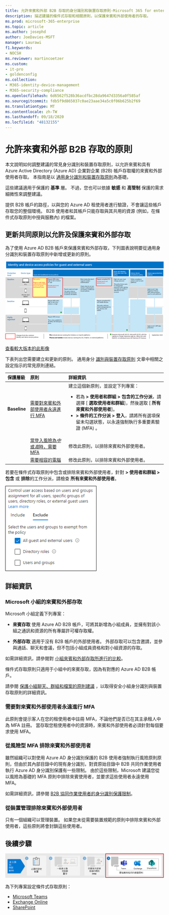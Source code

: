 ```yaml
---
title: 允許來賓和外部 B2B 存取的身分識別和裝置存取原則-Microsoft 365 for enterprise |Microsoft 檔
description: 描述建議的條件式存取和相關原則，以保護來賓和外部使用者的存取。
ms.prod: microsoft-365-enterprise
ms.topic: article
ms.author: josephd
author: JoeDavies-MSFT
manager: Laurawi
f1.keywords:
- NOCSH
ms.reviewer: martincoetzer
ms.custom:
- it-pro
- goldenconfig
ms.collection:
- M365-identity-device-management
- M365-security-compliance
ms.openlocfilehash: 6d6562f528b36acdfbc28da9647d3356a0f585af
ms.sourcegitcommit: fdb5f9d865037c0ae23aae34a5c0f06b625b2f69
ms.translationtype: MT
ms.contentlocale: zh-TW
ms.lasthandoff: 09/18/2020
ms.locfileid: "48132155"
---
```

# <a name="policies-for-allowing-guest-and-external-b2b-access"></a>允許來賓和外部 B2B 存取的原則

本文說明如何調整建議的常見身分識別和裝置存取原則，以允許來賓和具有 Azure Active Directory (Azure AD) 企業對企業 (B2B) 帳戶存取權的來賓和外部使用者存取。 本指南是以 [通用身分識別和裝置存取原則](identity-access-policies.md)為基礎。

這些建議適用于保護的 **基準** 層。 不過，您也可以依據 **敏感** 和 **高管制** 保護的需求細微性來調整建議。 

提供 B2B 帳戶的路徑，以與您的 Azure AD 租使用者進行驗證，不會讓這些帳戶存取您的整個環境。 B2B 使用者和其帳戶只能存取與其共用的資源 (例如，在條件式存取原則中授與服務內) 的檔案。

## <a name="updating-the-common-policies-to-allow-and-protect-guest-and-external-access"></a>更新共同原則以允許及保護來賓和外部存取 

為了使用 Azure AD B2B 帳戶來保護來賓和外部存取，下列圖表說明要從通用身分識別和裝置存取原則中新增或更新的原則。 

[![保護來賓存取的原則更新摘要](../media/microsoft-365-policies-configurations/identity-access-ruleset-guest.png)](https://github.com/MicrosoftDocs/microsoft-365-docs/raw/public/microsoft-365/media/microsoft-365-policies-configurations/identity-access-ruleset-guest.png)

[查看較大版本的此影像](https://github.com/MicrosoftDocs/microsoft-365-docs/raw/public/microsoft-365/media/microsoft-365-policies-configurations/identity-access-ruleset-guest.png)

下表列出您需要建立和更新的原則。 通用身分 [識別與裝置存取原則](identity-access-policies.md) 文章中相關之設定指示的常見原則連結。

|保護層級|原則|詳細資訊|
|:---------------|:-------|:----------------|
|**Baseline**|[需要對來賓和外部使用者永遠進行 MFA](identity-access-policies.md#require-mfa-based-on-sign-in-risk)|建立這個新原則，並設定下列專案： <ul><li> 若為 **> 使用者和群組 > 包含的工作分派**，請選擇 [ **選取使用者和群組**]，然後選取 [ **所有來賓和外部使用者**]。 </li><li> **> 條件的工作分派 > 登入**，請將所有選項保留未勾選狀態，以永遠強制執行多重要素驗證 (MFA) 。</li>|
|        |[當登入風險為*中*或*高*時，需要 MFA](identity-access-policies.md#require-mfa-based-on-sign-in-risk)|修改此原則，以排除來賓和外部使用者。|
|        |[需要相容的電腦](identity-access-policies.md#require-compliant-pcs-but-not-compliant-phones-and-tablets)|修改此原則，以排除來賓和外部使用者。|

若要在條件式存取原則中包含或排除來賓和外部使用者，針對 **> 使用者和群組 > 包含** 或 **排除**的工作分派，請檢查 **所有來賓和外部使用者**。

![用於排除來賓和外部使用者之控制項的畫面捕獲](../media/microsoft-365-policies-configurations/identity-access-exclude-guests-ui.png)

## <a name="more-information"></a>詳細資訊

### <a name="guest-and-external-access-with-microsoft-teams"></a>Microsoft 小組的來賓和外部存取

Microsoft 小組定義下列專案：

- **來賓存取** 使用 Azure AD B2B 帳戶，可將其新增為小組成員，並擁有對該小組之通訊和資源的所有專屬許可權存取權。

- **外部存取** 適用于沒有 B2B 帳戶的外部使用者。 外部存取可以包含邀請，並參與通話、聊天和會議，但不包括小組成員資格和對小組資源的存取。

如需詳細資訊，請參閱對 [小組來賓和外部存取所進行的比較](https://docs.microsoft.com/microsoftteams/communicate-with-users-from-other-organizations#compare-external-and-guest-access)。

條件式存取原則只適用于小組中的來賓存取，因為有對應的 Azure AD B2B 帳戶。

請參閱 [保護小組聊天、群組和檔案的原則建議](teams-access-policies.md) ，以取得安全小組身分識別與裝置存取原則的詳細資訊。

<!--
ount treats guest and external users that have an Azure AD B2B account differently than external access  .


to a meeting, call, or chat with


differentiates between guest users and external users within the app. Guest users have Azure AD B2B accounts and can be added to teams. External users can only participate in calls, chats, and meetings. 
--> 

### <a name="require-mfa-always-for-guest-and-external-users"></a>需要對來賓和外部使用者永遠進行 MFA
此原則會提示客人在您的租使用者中註冊 MFA，不論他們是否已在其主承租人中為 MFA 註冊。 當存取您租使用者中的資源時，來賓和外部使用者必須針對每個要求使用 MFA。 

### <a name="excluding-guest-and-external-users-from-risk-based-mfa"></a>從風險型 MFA 排除來賓和外部使用者
雖然組織可以對使用 Azure AD 身分識別保護的 B2B 使用者強制執行風險原則原則，但由於其內部目錄中的現有身分識別，對資原始目錄中 B2B 共同作業使用者執行 Azure AD 身分識別保護有一些限制。 由於這些限制，Microsoft 建議您從以風險為基礎的 MFA 原則中排除來賓使用者，並要求這些使用者永遠使用 MFA。 

如需詳細資訊，請參閱 [B2B 協同作業使用者的身分識別保護限制](https://docs.microsoft.com/azure/active-directory/identity-protection/concept-identity-protection-b2b#limitations-of-identity-protection-for-b2b-collaboration-users)。 

### <a name="excluding-guest-and-external-users-from-device-management"></a>從裝置管理排除來賓和外部使用者 
只有一個組織可以管理裝置。 如果您未從需要裝置規範的原則中排除來賓和外部使用者，這些原則將會封鎖這些使用者。 

## <a name="next-step"></a>後續步驟

![步驟4： Microsoft 365 雲端應用程式的原則](../media/microsoft-365-policies-configurations/identity-device-access-steps-next-step-4.png)

為下列專案設定條件式存取原則：

- [Microsoft Teams](teams-access-policies.md)
- [Exchange Online](secure-email-recommended-policies.md)
- [SharePoint](secure-email-recommended-policies.md)

